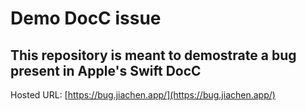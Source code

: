# Demo DocC issue
## This repository is meant to demostrate a bug present in Apple's Swift DocC

Hosted URL: [https://bug.jiachen.app/](https://bug.jiachen.app/)
